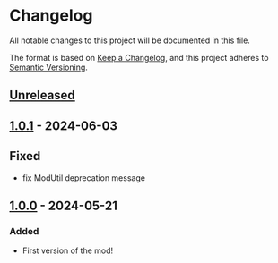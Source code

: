 # Changelog

All notable changes to this project will be documented in this file.

The format is based on [Keep a Changelog](https://keepachangelog.com/en/1.1.0/),
and this project adheres to [Semantic Versioning](https://semver.org/spec/v2.0.0.html).

## [Unreleased]

## [1.0.1] - 2024-06-03

## Fixed

- fix ModUtil deprecation message

## [1.0.0] - 2024-05-21

### Added

- First version of the mod!

[unreleased]: https://github.com/The-Black-Lodge/JowdayScyllaphonia/compare/1.0.1...HEAD
[1.0.1]: https://github.com/The-Black-Lodge/JowdayScyllaphonia/compare/1.0.0...1.0.1
[1.0.0]: https://github.com/The-Black-Lodge/JowdayScyllaphonia/compare/d59b8539e49fbb9f62a69bec0ad5ecb44bca9942...1.0.0
